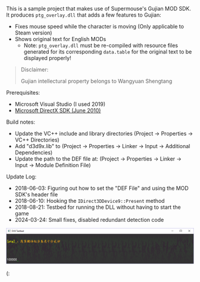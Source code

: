 This is a sample project that makes use of Supermouse's Gujian MOD SDK. It produces `ptg_overlay.dll` that adds a few features to Gujian:

* Fixes mouse speed while the character is moving (Only applicable to Steam version)
* Shows original text for English MODs
  * Note: `ptg_overlay.dll` must be re-compiled with resource files generated for its corresponding `data.table` for the original text to be displayed properly!

> Disclaimer:
>
> Gujian intellectural property belongs to Wangyuan Shengtang

Prerequisites: 
 - Microsoft Visual Studio (I used 2019)
 - [Microsoft DirectX SDK (June 2010)](https://www.microsoft.com/en-in/download/details.aspx?id=6812)

Build notes:
 - Update the VC++ include and library directories (Project -> Properties -> VC++ Directories)
 - Add "d3d9x.lib" to (Project -> Properties -> Linker -> Input -> Additional Dependencies)
 - Update the path to the DEF file at: (Project -> Properties -> Linker -> Input -> Module Definition File)

Update Log:
- 2018-06-03: Figuring out how to set the "DEF File" and using the MOD SDK's header file
- 2018-06-10: Hooking the `IDirect3DDevice9::Present` method
- 2018-08-21: Testbed for running the DLL without having to start the game
- 2024-03-24: Small fixes, disabled redundant detection code

![十分美妙](./screenshot.gif)

(:
